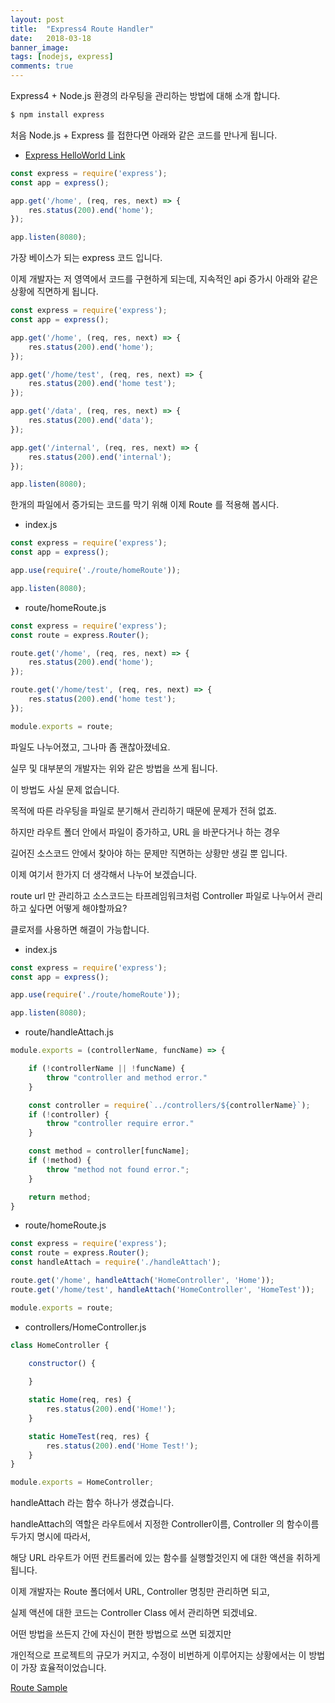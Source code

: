 ```yaml
---
layout: post
title:  "Express4 Route Handler"
date:   2018-03-18
banner_image: 
tags: [nodejs, express]
comments: true
---
```


Express4 + Node.js 환경의 라우팅을 관리하는 방법에 대해 소개 합니다.

<!--more-->

```bash
$ npm install express
```

처음 Node.js + Express 를 접한다면 아래와 같은 코드를 만나게 됩니다.
 - [Express HelloWorld Link](http://expressjs.com/en/starter/hello-world.html)

```javascript
const express = require('express');
const app = express();

app.get('/home', (req, res, next) => {
    res.status(200).end('home');
});

app.listen(8080);
```

가장 베이스가 되는 express 코드 입니다.

이제 개발자는 저 영역에서 코드를 구현하게 되는데, 지속적인 api 증가시 아래와 같은 상황에 직면하게 됩니다.

```javascript
const express = require('express');
const app = express();

app.get('/home', (req, res, next) => {
    res.status(200).end('home');
});

app.get('/home/test', (req, res, next) => {
    res.status(200).end('home test');
});

app.get('/data', (req, res, next) => {
    res.status(200).end('data');
});

app.get('/internal', (req, res, next) => {
    res.status(200).end('internal');
});

app.listen(8080);
```

한개의 파일에서 증가되는 코드를 막기 위해 이제 Route 를 적용해 봅시다.

- index.js

```javascript
const express = require('express');
const app = express();

app.use(require('./route/homeRoute'));

app.listen(8080);
```

- route/homeRoute.js

```javascript
const express = require('express');
const route = express.Router();

route.get('/home', (req, res, next) => {
    res.status(200).end('home');
});

route.get('/home/test', (req, res, next) => {
    res.status(200).end('home test');
});

module.exports = route;
```


파일도 나누어졌고, 그나마 좀 괜찮아졌네요.

실무 및 대부분의 개발자는 위와 같은 방법을 쓰게 됩니다.

이 방법도 사실 문제 없습니다.

목적에 따른 라우팅을 파일로 분기해서 관리하기 때문에 문제가 전혀 없죠.

하지만 라우트 폴더 안에서 파일이 증가하고, URL 을 바꾼다거나 하는 경우

길어진 소스코드 안에서 찾아야 하는 문제만 직면하는 상황만 생길 뿐 입니다.

이제 여기서 한가지 더 생각해서 나누어 보겠습니다.

route url 만 관리하고 소스코드는 타프레임워크처럼 Controller 파일로 나누어서 관리하고 싶다면 어떻게 해야할까요?

클로저를 사용하면 해결이 가능합니다.


- index.js

```javascript
const express = require('express');
const app = express();

app.use(require('./route/homeRoute'));

app.listen(8080);
```

- route/handleAttach.js

```javascript
module.exports = (controllerName, funcName) => {

    if (!controllerName || !funcName) {
        throw "controller and method error."
    }

    const controller = require(`../controllers/${controllerName}`);
    if (!controller) {
        throw "controller require error."
    }

    const method = controller[funcName];
    if (!method) {
        throw "method not found error.";
    }

    return method;
}
```

- route/homeRoute.js

```javascript
const express = require('express');
const route = express.Router();
const handleAttach = require('./handleAttach');

route.get('/home', handleAttach('HomeController', 'Home'));
route.get('/home/test', handleAttach('HomeController', 'HomeTest'));

module.exports = route;
```


- controllers/HomeController.js

```javascript
class HomeController {
    
    constructor() {

    }

    static Home(req, res) {
        res.status(200).end('Home!');
    }

    static HomeTest(req, res) {
        res.status(200).end('Home Test!');
    }
}

module.exports = HomeController;
```

handleAttach 라는 함수 하나가 생겼습니다.

handleAttach의 역할은 라우트에서 지정한 Controller이름, Controller 의 함수이름 두가지 명시에 따라서,

해당 URL 라우트가 어떤 컨트롤러에 있는 함수를 실행할것인지 에 대한 액션을 취하게 됩니다.

이제 개발자는 Route 폴더에서 URL, Controller 명칭만 관리하면 되고,

실제 액션에 대한 코드는 Controller Class 에서 관리하면 되겠네요.

어떤 방법을 쓰든지 간에 자신이 편한 방법으로 쓰면 되겠지만

개인적으로 프로젝트의 규모가 커지고, 수정이 비번하게 이루어지는 상황에서는 이 방법이 가장 효율적이었습니다.


[Route Sample](/assets/180318/route.zip) 